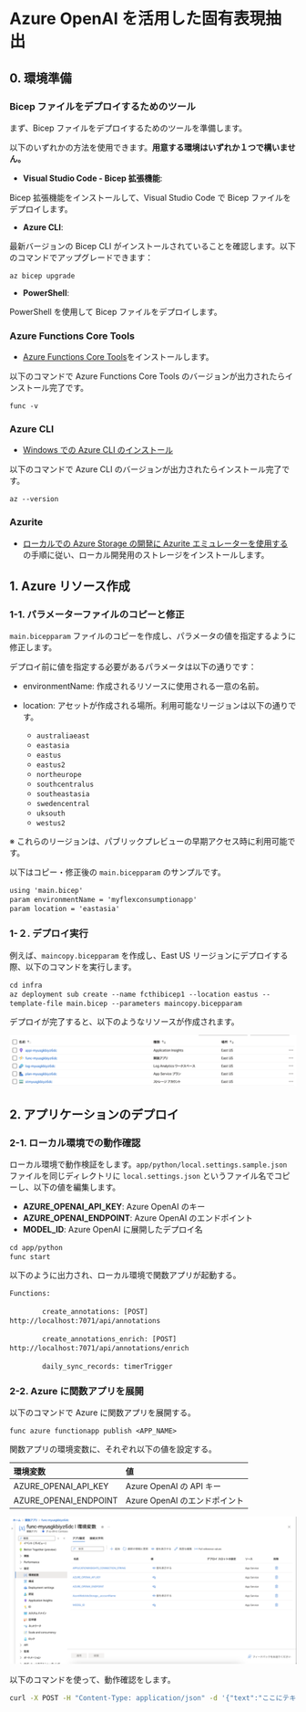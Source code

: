 # Azure OpenAI を活用した固有表現抽出

## 0. 環境準備

### Bicep ファイルをデプロイするためのツール

まず、Bicep ファイルをデプロイするためのツールを準備します。

以下のいずれかの方法を使用できます。**用意する環境はいずれか１つで構いません。**

- **Visual Studio Code - Bicep 拡張機能**: 

Bicep 拡張機能をインストールして、Visual Studio Code で Bicep ファイルをデプロイします。

- **Azure CLI**: 

最新バージョンの Bicep CLI がインストールされていることを確認します。以下のコマンドでアップグレードできます：

```
az bicep upgrade  
```

- **PowerShell**: 

PowerShell を使用して Bicep ファイルをデプロイします。

### Azure Functions Core Tools

- [Azure Functions Core Tools](https://learn.microsoft.com/ja-jp/azure/azure-functions/functions-run-local?tabs=windows%2Cisolated-process%2Cnode-v4%2Cpython-v2%2Chttp-trigger%2Ccontainer-apps&pivots=programming-language-python#install-the-azure-functions-core-tools)をインストールします。

以下のコマンドで Azure Functions Core Tools のバージョンが出力されたらインストール完了です。

```
func -v
```

### Azure CLI

- [Windows での Azure CLI のインストール](https://learn.microsoft.com/ja-jp/cli/azure/install-azure-cli-windows?tabs=azure-cli)

以下のコマンドで Azure CLI のバージョンが出力されたらインストール完了です。

```
az --version
```

### Azurite

- [ローカルでの Azure Storage の開発に Azurite エミュレーターを使用する](https://learn.microsoft.com/ja-jp/azure/storage/common/storage-use-azurite?tabs=visual-studio-code%2Cblob-storage) の手順に従い、ローカル開発用のストレージをインストールします。


## 1. Azure リソース作成

### 1-1. パラメーターファイルのコピーと修正

`main.bicepparam` ファイルのコピーを作成し、パラメータの値を指定するように修正します。

デプロイ前に値を指定する必要があるパラメータは以下の通りです：

- environmentName: 作成されるリソースに使用される一意の名前。
- location: アセットが作成される場所。利用可能なリージョンは以下の通りです。

    - `australiaeast`
    - `eastasia`
    - `eastus`
    - `eastus2`
    - `northeurope`
    - `southcentralus`
    - `southeastasia`
    - `swedencentral`
    - `uksouth`
    - `westus2`

※ これらのリージョンは、パブリックプレビューの早期アクセス時に利用可能です。

以下はコピー・修正後の `main.bicepparam` のサンプルです。

```
using 'main.bicep'
param environmentName = 'myflexconsumptionapp'
param location = 'eastasia'
```

### 1-２. デプロイ実行

例えば、`maincopy.bicepparam` を作成し、East US リージョンにデプロイする際、以下のコマンドを実行します。

```
cd infra
az deployment sub create --name fcthibicep1 --location eastus --template-file main.bicep --parameters maincopy.bicepparam
```

デプロイが完了すると、以下のようなリソースが作成されます。

![Azure Resources](./infra/images/resources.png "作成される Azure リソース一覧")

## 2. アプリケーションのデプロイ

### 2-1. ローカル環境での動作確認

ローカル環境で動作検証をします。`app/python/local.settings.sample.json` ファイルを同じディレクトリに `local.settings.json` というファイル名でコピーし、以下の値を編集します。

- **AZURE_OPENAI_API_KEY**: Azure OpenAI のキー
- **AZURE_OPENAI_ENDPOINT**: Azure OpenAI のエンドポイント
- **MODEL_ID**: Azure OpenAI に展開したデプロイ名

```
cd app/python
func start
```

以下のように出力され、ローカル環境で関数アプリが起動する。

```
Functions:

        create_annotations: [POST] http://localhost:7071/api/annotations

        create_annotations_enrich: [POST] http://localhost:7071/api/annotations/enrich

        daily_sync_records: timerTrigger
```

### 2-2. Azure に関数アプリを展開

以下のコマンドで Azure に関数アプリを展開する。

```
func azure functionapp publish <APP_NAME>
```

関数アプリの環境変数に、それぞれ以下の値を設定する。

| 環境変数 | 値 |
| :--- | :--- |
| AZURE_OPENAI_API_KEY | Azure OpenAI の API キー |
| AZURE_OPENAI_ENDPOINT | Azure OpenAI のエンドポイント |

![AOAI 環境変数](./infra/images/openai_environment_variables.png "作成される Azure リソース一覧")

以下のコマンドを使って、動作確認をします。

```bash
curl -X POST -H "Content-Type: application/json" -d '{"text":"ここにテキストを入力"}' http://<関数アプリのURL>/api/annotations
```